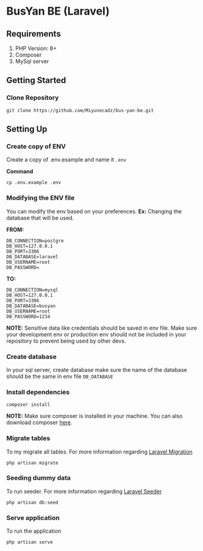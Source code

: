 # BusYan BE (Laravel)

## Requirements
1. PHP Version: 8+
2. Composer
3. MySql server

## Getting Started

### Clone Repository
```
git clone https://github.com/Miyunecadz/bus-yan-be.git
```

## Setting Up

### Create copy of ENV
Create a copy of .env.example and name it `.env`

**Command**

```
cp .env.example .env
```

### Modifying the ENV file
You can modify the env based on your preferences.
**Ex:**
Changing the database that will be used.

**FROM:**
```
DB_CONNECTION=postgre
DB_HOST=127.0.0.1
DB_PORT=3306
DB_DATABASE=laravel
DB_USERNAME=root
DB_PASSWORD=
```
**TO:**
```
DB_CONNECTION=mysql
DB_HOST=127.0.0.1
DB_PORT=3306
DB_DATABASE=busyan
DB_USERNAME=root
DB_PASSWORD=1234
```
**NOTE:**
Sensitive data like credentials should be saved in env file. Make sure your development env or production env should not be included in your repository to prevent being used by other devs.

### Create database
In your sql server, create database make sure the name of the database should be the same in env file `DB_DATABASE`

### Install dependencies
```
composer install
```

**NOTE:**
Make sure composer is installed in your machine. You can also download composer [here](https://getcomposer.org/ "Composer").

### Migrate tables
To my migrate all tables. For more information regarding  [Laravel Migration](https://laravel.com/docs/10.x/migrations "Laravel Migration")
```
php artisan migrate
```

### Seeding dummy data
To run seeder. For more information regarding [Laravel Seeder](https://laravel.com/docs/10.x/seeding "Laravel Seeder")
```
php artisan db:seed
```

### Serve application
To run the application
```
php artisan serve
```
